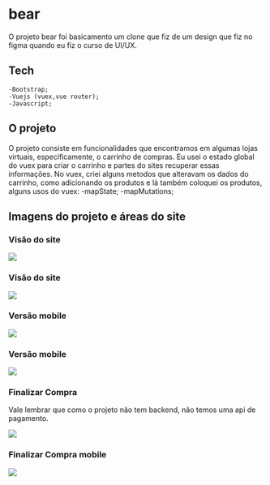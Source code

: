# bear

O projeto bear foi basicamento um clone que fiz de um design que fiz no figma quando eu fiz o curso de UI/UX.

## Tech

    -Bootstrap;
    -Vuejs (vuex,vue router);
    -Javascript;

## O projeto

O projeto consiste em funcionalidades que encontramos em algumas lojas virtuais, especificamente, o carrinho de compras. Eu usei o estado global do vuex para criar o carrinho e partes do sites recuperar essas informações. No vuex, criei alguns metodos que alteravam os dados do carrinho, como adicionando os produtos e lá também coloquei os produtos, alguns usos do vuex:
-mapState;
-mapMutations;

## Imagens do projeto e áreas do site

### Visão do site

<img src="https://github.com/JuanGustavo007/loja/blob/main/src/assets/img1.PNG"></img>

### Visão do site

<img src="https://github.com/JuanGustavo007/loja/blob/main/src/assets/img2.PNG"></img>

### Versão mobile

<img src="https://github.com/JuanGustavo007/loja/blob/main/src/assets/mobile.PNG"></img>

### Versão mobile

<img src="https://github.com/JuanGustavo007/loja/blob/main/src/assets/mobile2.PNG"></img>

### Finalizar Compra

Vale lembrar que como o projeto não tem backend, não temos uma api de pagamento.

<img src="https://github.com/JuanGustavo007/loja/blob/main/src/assets/finalizar.PNG"></img>

### Finalizar Compra mobile

<img src="https://github.com/JuanGustavo007/loja/blob/main/src/assets/mobile3.PNG"></img>





